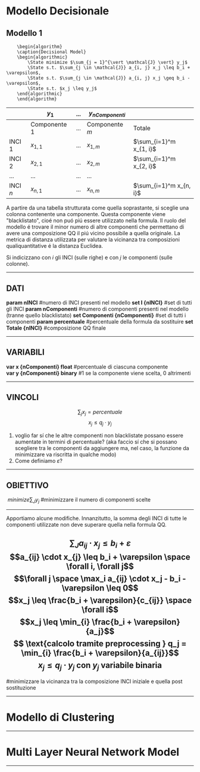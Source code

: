 # Modello Decisionale
## Modello 1
```pseudo
	\begin{algorithm}
	\caption{Decisional Model}
	\begin{algorithmic}
		\State minimize $\sum_{j = 1}^{\vert \mathcal{J} \vert} y_j$
		\State s.t. $\sum_{j \in \mathcal{J}} a_{i, j} x_j \leq b_i + \varepsilon$,
		\State s.t. $\sum_{j \in \mathcal{J}} a_{i, j} x_j \geq b_i - \varepsilon$,
		\State s.t. $x_j \leq y_j$
	\end{algorithmic}
	\end{algorithm}
```

|          | $y_1$          | ... | $y_{nComponenti}$ |                         |
| -------- | -------------- | --- | ----------------- | ----------------------- |
|          | Componente $1$ | ... | Componente $m$    | Totale                  |
| INCI $1$ | $x_{1,1}$      | ... | $x_{1,m}$         | $\sum_{i=1}^m x_{1, i}$ |
| INCI $2$ | $x_{2,1}$      | ... | $x_{2, m}$        | $\sum_{i=1}^m x_{2, i}$ |
| ...      | ...            | ... | ...               |                         |
| INCI $n$ | $x_{n,1}$      | ... | $x_{n, m}$        | $\sum_{i=1}^m x_{n, i}$ |
A partire da una tabella strutturata come quella soprastante, si sceglie una colonna contenente una componente. Questa componente viene "blacklistato", cioé non puó piú essere utilizzato nella formula. Il ruolo del modello é trovare il minor numero di altre componenti che permettano di avere una composizione QQ il piú vicino possibile a quella originale. La metrica di distanza utilizzata per valutare la vicinanza tra composizioni qualiquantitative é la distanza Euclidea.

Si indicizzano con $i$ gli INCI (sulle righe) e con $j$ le componenti (sulle colonne).

-------
## DATI
**param nINCI** \#numero di INCI presenti nel modello
**set I {nINCI}** \#set di tutti gli INCI
**param nComponenti** \#numero di componenti presenti nel modello (tranne quello blacklistato)
**set Componenti {nComponenti}** \#set di tutti i componenti
**param percentuale** \#percentuale della formula da sostituire
**set Totale {nINCI}** \#composizione QQ finale

----------
## VARIABILI
**var x {nComponenti} float** \#percentuale di ciascuna componente  
**var y {nComponenti} binary** #1 se la componente viene scelta, 0 altrimenti

------
## VINCOLI
$$\sum_j x_j = percentuale$$
$$x_j \leq q_j\cdot y_j$$

  1) voglio far sí che le altre componenti non blacklistate possano essere aumentate in termini di percentuale? (aka faccio sí che si possano scegliere tra le componenti da aggiungere ma, nel caso, la funzione da minimizzare va riscritta in qualche modo)
  2) Come definiamo $\varepsilon$?

------

## OBIETTIVO

 $minimize \sum_J y_j$  \#minimizzare il numero di componenti scelte

-----

Apportiamo alcune modifiche. Innanzitutto, la somma degli INCI di tutte le componenti utilizzate non deve superare quella nella formula QQ.

$$\sum_J a_{ij}\cdot x_j \leq b_i + \varepsilon$$
$$a_{ij} \cdot x_{j} \leq b_i + \varepsilon \space \forall i, \forall j$$
$$\forall j \space \max_i a_{ij} \cdot x_j - b_i - \varepsilon \leq 0$$
$$x_j \leq \frac{b_i + \varepsilon}{c_{ij}} \space \forall i$$
$$x_j \leq \min_{i} \frac{b_i + \varepsilon}{a_j}$$
$$ \text{calcolo tramite preprocessing } q_j = \min_{i} \frac{b_i + \varepsilon}{a_{ij}}$$
$$x_j \leq q_j \cdot y_j \text{ con } y_j \text{ variabile binaria}$$
-----

\#minimizzare la vicinanza tra la composizione INCI iniziale e quella post sostituzione

-----

# Modello di Clustering


-----

# Multi Layer Neural Network Model


-----